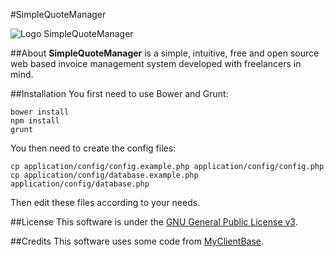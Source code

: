 #SimpleQuoteManager

![Logo SimpleQuoteManager](https://github.com/kwott/SimpleQuoteManager/raw/master/assets/style/img/logo-sqm/logo-sqm-350-150.png "SQM project logo")

##About
**SimpleQuoteManager** is a simple, intuitive, free and open source web based invoice management system developed with freelancers in mind.

##Installation
You first need to use Bower and Grunt:

    bower install
    npm install
    grunt

You then need to create the config files:

    cp application/config/config.example.php application/config/config.php
    cp application/config/database.example.php application/config/database.php

Then edit these files according to your needs.

##License
This software is under the [GNU General Public License v3](http://www.gnu.org/licenses/gpl.html).

##Credits
This software uses some code from [MyClientBase](https://jeroenvheel.github.io/MyClientBase/).
